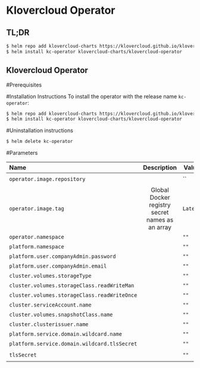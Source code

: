 # Klovercloud Operator

## TL;DR

```bash
$ helm repo add klovercloud-charts https://klovercloud.github.io/klovercloud-charts/charts
$ helm install kc-operator klovercloud-charts/klovercloud-operator
```


## Klovercloud Operator

#Prerequisites

#Installation Instructions
To install the operator with the release name  `kc-operator`:


```bash
$ helm repo add klovercloud-charts https://klovercloud.github.io/klovercloud-charts/charts
$ helm install kc-operator klovercloud-charts/klovercloud-operator 
 ```
#Uninstallation instructions
```bash
$ helm delete kc-operator
 ```
#Parameters

| Name                                         |                   Description                   | Value    | Required |
|:---------------------------------------------|:-----------------------------------------------:|----------|:--------:|
| `operator.image.repository`                  |                                                 | ``       |    ◽     |
| `operator.image.tag`                         | Global Docker registry secret names as an array | `Latest` |    ◽     |
| `operator.namespace`                         |                                                 | `""`     |    ✅     |
| `platform.namespace`                         |                                                 | `""`     |    ✅     |
| `platform.user.companyAdmin.password`        |                                                 | `""`     |    ✅     |
| `platform.user.companyAdmin.email`           |                                                 | `""`     |    ✅     |
| `cluster.volumes.storageType`                |                                                 | `""`     |    ✅     |
| `cluster.volumes.storageClass.readWriteMan`  |                                                 | `""`     |    ✅     |
| `cluster.volumes.storageClass.readWriteOnce` |                                                 | `""`     |    ✅     |
| `cluster.serviceAccount.name`                |                                                 | `""`     |    ✅     |
| `cluster.volumes.snapshotClass.name`         |                                                 | `""`     |    ✅     |
| `cluster.clusterissuer.name`                 |                                                 | `""`     |    ✅     |
| `platform.service.domain.wildcard.name`      |                                                 | `""`     |    ✅     |
| `platform.service.domain.wildcard.tlsSecret` |                                                 | `""`     |    ✅     |
| `tlsSecret`                                  |                                                 | `""`     |    ◽️    |


> 
